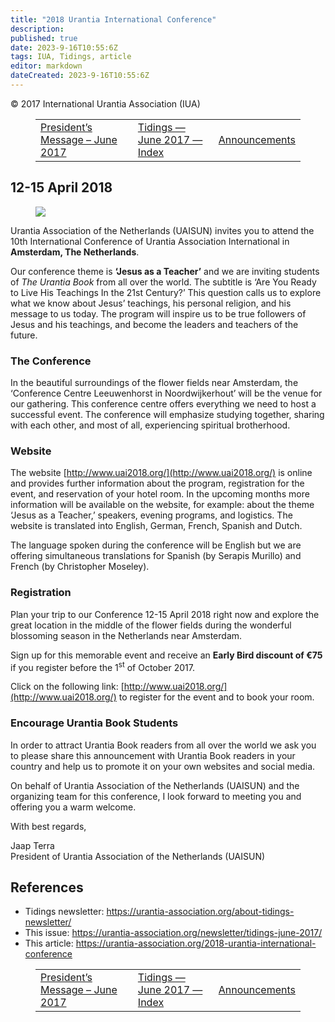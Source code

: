 ```yaml
---
title: "2018 Urantia International Conference"
description: 
published: true
date: 2023-9-16T10:55:6Z
tags: IUA, Tidings, article
editor: markdown
dateCreated: 2023-9-16T10:55:6Z
---
```


<p class="v-card v-sheet theme--light gray lighten-3 px-2">© 2017 International Urantia Association (IUA)</p>
<figure class="table chapter-navigator">
  <table>
    <tbody>
      <tr>
        <td>
        <a href="/en/article/Chris_Wood/president_message_june_2017">
          <span class="mdi mdi-arrow-left-drop-circle"></span><span class="pl-2">President’s Message – June 2017</span>
        </a>
        </td>
        <td>
        <a href="/en/index/articles_iua_tidings#tidings-june-2017">
          <span class="mdi mdi-book-open-variant"></span><span class="pl-2">Tidings — June 2017 — Index</span>
        </a>
        </td>
        <td>
        <a href="/en/article/IUA_Tidings/IUA_2017_announcements">
          <span class="pr-2">Announcements</span><span class="mdi mdi-arrow-right-drop-circle"></span>
        </a>
        </td>
      </tr>
    </tbody>
  </table>
</figure>


## 12-15 April 2018

<figure id="Figure_1" class="image urantiapedia image-style-align-left">
<img src="/image/article/IUA_Tidings/Netherlands-Conf-2018-Logo-e1496169986256-300x302.jpg">
</figure>

Urantia Association of the Netherlands (UAISUN) invites you to attend the 10th International Conference of Urantia Association International in **Amsterdam, The Netherlands**.

Our conference theme is **‘Jesus as a Teacher’** and we are inviting students of _The Urantia Book_ from all over the world. The subtitle is ‘Are You Ready to Live His Teachings In the 21st Century?’ This question calls us to explore what we know about Jesus’ teachings, his personal religion, and his message to us today. The program will inspire us to be true followers of Jesus and his teachings, and become the leaders and teachers of the future. 
<br style="clear:both;"/>

### The Conference

In the beautiful surroundings of the flower fields near Amsterdam, the ‘Conference Centre Leeuwenhorst in Noordwijkerhout’ will be the venue for our gathering. This conference centre offers everything we need to host a successful event. The conference will emphasize studying together, sharing with each other, and most of all, experiencing spiritual brotherhood.

### Website

The website [http://www.uai2018.org/](http://www.uai2018.org/) is online and provides further information about the program, registration for the event, and reservation of your hotel room. In the upcoming months more information will be available on the website, for example: about the theme ‘Jesus as a Teacher,’ speakers, evening programs, and logistics. The website is translated into English, German, French, Spanish and Dutch.

The language spoken during the conference will be English but we are offering simultaneous translations for Spanish (by Serapis Murillo) and French (by Christopher Moseley).

### Registration

Plan your trip to our Conference 12-15 April 2018 right now and explore the great location in the middle of the flower fields during the wonderful blossoming season in the Netherlands near Amsterdam.

Sign up for this memorable event and receive an **Early Bird discount of €75** if you register before the 1<sup>st</sup> of October 2017.

Click on the following link: [http://www.uai2018.org/](http://www.uai2018.org/) to register for the event and to book your room. 

### Encourage Urantia Book Students

In order to attract Urantia Book readers from all over the world we ask you to please share this announcement with Urantia Book readers in your country and help us to promote it on your own websites and social media.

On behalf of Urantia Association of the Netherlands (UAISUN) and the organizing team for this conference, I look forward to meeting you and offering you a warm welcome.

With best regards,

Jaap Terra  
President of Urantia Association of the Netherlands (UAISUN)

## References

- Tidings newsletter: https://urantia-association.org/about-tidings-newsletter/
- This issue: https://urantia-association.org/newsletter/tidings-june-2017/
- This article: https://urantia-association.org/2018-urantia-international-conference

<figure class="table chapter-navigator">
  <table>
    <tbody>
      <tr>
        <td>
        <a href="/en/article/Chris_Wood/president_message_june_2017">
          <span class="mdi mdi-arrow-left-drop-circle"></span><span class="pl-2">President’s Message – June 2017</span>
        </a>
        </td>
        <td>
        <a href="/en/index/articles_iua_tidings#tidings-june-2017">
          <span class="mdi mdi-book-open-variant"></span><span class="pl-2">Tidings — June 2017 — Index</span>
        </a>
        </td>
        <td>
        <a href="/en/article/IUA_Tidings/IUA_2017_announcements">
          <span class="pr-2">Announcements</span><span class="mdi mdi-arrow-right-drop-circle"></span>
        </a>
        </td>
      </tr>
    </tbody>
  </table>
</figure>
